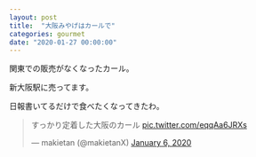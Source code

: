 ```yaml
---
layout: post
title:  "大阪みやげはカールで"
categories: gourmet
date: "2020-01-27 00:00:00"
---
```


関東での販売がなくなったカール。

新大阪駅に売ってます。

日報書いてるだけで食べたくなってきたわ。

<blockquote class="twitter-tweet tw-align-center"><p lang="ja" dir="ltr">すっかり定着した大阪のカール <a href="https://t.co/eqqAa6JRXs">pic.twitter.com/eqqAa6JRXs</a></p>&mdash; makietan (@makietanX) <a href="https://twitter.com/makietanX/status/1214144581333159936?ref_src=twsrc%5Etfw">January 6, 2020</a></blockquote> <script async src="https://platform.twitter.com/widgets.js" charset="utf-8"></script>

